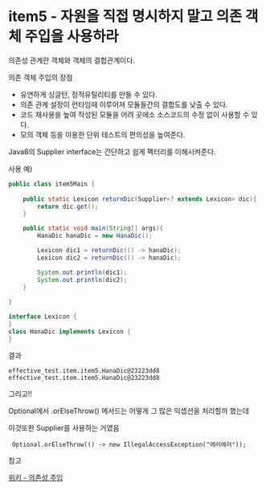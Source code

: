 # item5 - 자원을 직접 명시하지 말고 의존 객체 주입을 사용하라



의존성 관계란 객체와 객체의 결합관계이다.

의존 객체 주입의 장점

* 유연하게 싱글턴, 정적유틸리티를 만들 수 있다.
* 의존 관계 설정이 런타임때 이루어져 모듈들간의 결합도를 낮출 수 있다.
* 코드 재사용을 높여 작성된 모듈을 어려 곳에소 소스코드의 수정 없이 사용할 수 있다.
* 모의 객체 등을 이용한 단위 테스트의 편의성을 높여준다.



Java8의 Supplier<T> interface는 간단하고 쉽게 팩터리를 이해시켜준다.

사용 예)

```java
public class item5Main {
    
    public static Lexicon returnDic(Supplier<? extends Lexicon> dic){
        return dic.get();
    }

    public static void main(String[] args){
        HanaDic hanaDic = new HanaDic();

        Lexicon dic1 = returnDic(() -> hanaDic);
        Lexicon dic2 = returnDic(() -> hanaDic);

        System.out.println(dic1);
        System.out.println(dic2);
    }
    
}

interface Lexicon {
}
class HanaDic implements Lexicon {
}
```

결과

```
effective_test.item.item5.HanaDic@23223dd8
effective_test.item.item5.HanaDic@23223dd8
```



그리고!!

Optional에서 .orElseThrow() 메서드는 어떻게 그 많은 익셉션을 처리할까 했는데

이것또한 Supplier를 사용하는 거였음

```
 Optional.orElseThrow(() -> new IllegalAccessException("에러에러"));
```







 참고

[위키 - 의존성 주입](<https://ko.wikipedia.org/wiki/%EC%9D%98%EC%A1%B4%EC%84%B1_%EC%A3%BC%EC%9E%85>)